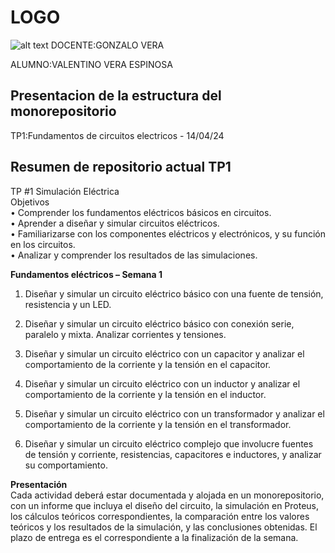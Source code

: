 # LOGO
![alt text](../valentino%20vera%20espinosa/TP1/Recursos/imagenes/ISPC.png)
DOCENTE:GONZALO VERA  

ALUMNO:VALENTINO VERA ESPINOSA
## Presentacion de la estructura del monorepositorio
TP1:Fundamentos de circuitos electricos - 14/04/24

## Resumen de repositorio actual TP1 

TP #1 Simulación Eléctrica  
Objetivos  
• Comprender los fundamentos eléctricos básicos en circuitos.  
• Aprender a diseñar y simular circuitos eléctricos.  
• Familiarizarse con los componentes eléctricos y electrónicos, y su función en los circuitos.  
• Analizar y comprender los resultados de las simulaciones.  

**Fundamentos eléctricos – Semana 1**  

1. Diseñar y simular un circuito eléctrico básico con una fuente de tensión, resistencia y un LED.  

2. Diseñar y simular un circuito eléctrico básico con conexión serie, paralelo y mixta. Analizar corrientes y tensiones.  

3. Diseñar y simular un circuito eléctrico con un capacitor y analizar el comportamiento de la corriente y la tensión en el capacitor.  

4. Diseñar y simular un circuito eléctrico con un inductor y analizar el comportamiento de la corriente y la tensión en el inductor.  

5. Diseñar y simular un circuito eléctrico con un transformador y analizar el comportamiento de la corriente y la tensión en el transformador.  

6. Diseñar y simular un circuito eléctrico complejo que involucre fuentes de tensión y corriente, resistencias, capacitores e inductores, y analizar su comportamiento.  

**Presentación**  
Cada actividad deberá estar documentada y alojada en un monorepositorio, con un informe que incluya el diseño del circuito, la simulación en Proteus, los cálculos teóricos correspondientes, la comparación entre los valores teóricos y los resultados de la simulación, y las conclusiones obtenidas.
El plazo de entrega es el correspondiente a la finalización de la semana.